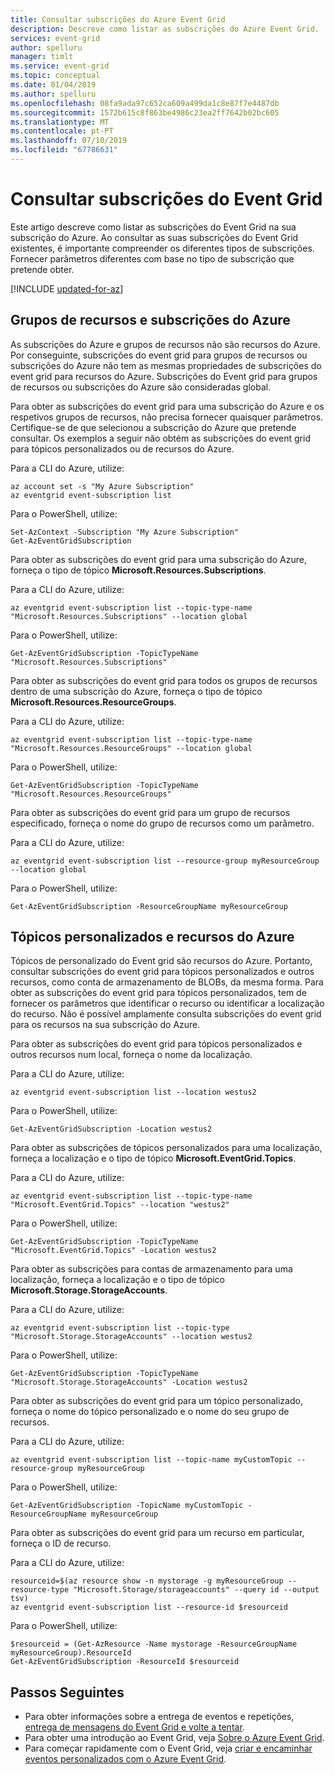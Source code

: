 ```yaml
---
title: Consultar subscrições do Azure Event Grid
description: Descreve como listar as subscrições do Azure Event Grid.
services: event-grid
author: spelluru
manager: timlt
ms.service: event-grid
ms.topic: conceptual
ms.date: 01/04/2019
ms.author: spelluru
ms.openlocfilehash: 08fa9ada97c652ca609a499da1c8e87f7e4487db
ms.sourcegitcommit: 1572b615c8f863be4986c23ea2ff7642b02bc605
ms.translationtype: MT
ms.contentlocale: pt-PT
ms.lasthandoff: 07/10/2019
ms.locfileid: "67786631"
---
```

# <a name="query-event-grid-subscriptions"></a>Consultar subscrições do Event Grid 

Este artigo descreve como listar as subscrições do Event Grid na sua subscrição do Azure. Ao consultar as suas subscrições do Event Grid existentes, é importante compreender os diferentes tipos de subscrições. Fornecer parâmetros diferentes com base no tipo de subscrição que pretende obter.

[!INCLUDE [updated-for-az](../../includes/updated-for-az.md)]

## <a name="resource-groups-and-azure-subscriptions"></a>Grupos de recursos e subscrições do Azure

As subscrições do Azure e grupos de recursos não são recursos do Azure. Por conseguinte, subscrições do event grid para grupos de recursos ou subscrições do Azure não tem as mesmas propriedades de subscrições do event grid para recursos do Azure. Subscrições do Event grid para grupos de recursos ou subscrições do Azure são consideradas global.

Para obter as subscrições do event grid para uma subscrição do Azure e os respetivos grupos de recursos, não precisa fornecer quaisquer parâmetros. Certifique-se de que selecionou a subscrição do Azure que pretende consultar. Os exemplos a seguir não obtém as subscrições do event grid para tópicos personalizados ou de recursos do Azure.

Para a CLI do Azure, utilize:

```azurecli-interactive
az account set -s "My Azure Subscription"
az eventgrid event-subscription list
```

Para o PowerShell, utilize:

```azurepowershell-interactive
Set-AzContext -Subscription "My Azure Subscription"
Get-AzEventGridSubscription
```

Para obter as subscrições do event grid para uma subscrição do Azure, forneça o tipo de tópico **Microsoft.Resources.Subscriptions**.

Para a CLI do Azure, utilize:

```azurecli-interactive
az eventgrid event-subscription list --topic-type-name "Microsoft.Resources.Subscriptions" --location global
```

Para o PowerShell, utilize:

```azurepowershell-interactive
Get-AzEventGridSubscription -TopicTypeName "Microsoft.Resources.Subscriptions"
```

Para obter as subscrições do event grid para todos os grupos de recursos dentro de uma subscrição do Azure, forneça o tipo de tópico **Microsoft.Resources.ResourceGroups**.

Para a CLI do Azure, utilize:

```azurecli-interactive
az eventgrid event-subscription list --topic-type-name "Microsoft.Resources.ResourceGroups" --location global
```

Para o PowerShell, utilize:

```azurepowershell-interactive
Get-AzEventGridSubscription -TopicTypeName "Microsoft.Resources.ResourceGroups"
```

Para obter as subscrições do event grid para um grupo de recursos especificado, forneça o nome do grupo de recursos como um parâmetro.

Para a CLI do Azure, utilize:

```azurecli-interactive
az eventgrid event-subscription list --resource-group myResourceGroup --location global
```

Para o PowerShell, utilize:

```azurepowershell-interactive
Get-AzEventGridSubscription -ResourceGroupName myResourceGroup
```

## <a name="custom-topics-and-azure-resources"></a>Tópicos personalizados e recursos do Azure

Tópicos de personalizado do Event grid são recursos do Azure. Portanto, consultar subscrições do event grid para tópicos personalizados e outros recursos, como conta de armazenamento de BLOBs, da mesma forma. Para obter as subscrições do event grid para tópicos personalizados, tem de fornecer os parâmetros que identificar o recurso ou identificar a localização do recurso. Não é possível amplamente consulta subscrições do event grid para os recursos na sua subscrição do Azure.

Para obter as subscrições do event grid para tópicos personalizados e outros recursos num local, forneça o nome da localização.

Para a CLI do Azure, utilize:

```azurecli-interactive
az eventgrid event-subscription list --location westus2
```

Para o PowerShell, utilize:

```azurepowershell-interactive
Get-AzEventGridSubscription -Location westus2
```

Para obter as subscrições de tópicos personalizados para uma localização, forneça a localização e o tipo de tópico **Microsoft.EventGrid.Topics**.

Para a CLI do Azure, utilize:

```azurecli-interactive
az eventgrid event-subscription list --topic-type-name "Microsoft.EventGrid.Topics" --location "westus2"
```

Para o PowerShell, utilize:

```azurepowershell-interactive
Get-AzEventGridSubscription -TopicTypeName "Microsoft.EventGrid.Topics" -Location westus2
```

Para obter as subscrições para contas de armazenamento para uma localização, forneça a localização e o tipo de tópico **Microsoft.Storage.StorageAccounts**.

Para a CLI do Azure, utilize:

```azurecli-interactive
az eventgrid event-subscription list --topic-type "Microsoft.Storage.StorageAccounts" --location westus2
```

Para o PowerShell, utilize:

```azurepowershell-interactive
Get-AzEventGridSubscription -TopicTypeName "Microsoft.Storage.StorageAccounts" -Location westus2
```

Para obter as subscrições do event grid para um tópico personalizado, forneça o nome do tópico personalizado e o nome do seu grupo de recursos.

Para a CLI do Azure, utilize:

```azurecli-interactive
az eventgrid event-subscription list --topic-name myCustomTopic --resource-group myResourceGroup
```

Para o PowerShell, utilize:

```azurepowershell-interactive
Get-AzEventGridSubscription -TopicName myCustomTopic -ResourceGroupName myResourceGroup
```

Para obter as subscrições do event grid para um recurso em particular, forneça o ID de recurso.

Para a CLI do Azure, utilize:

```azurecli-interactive
resourceid=$(az resource show -n mystorage -g myResourceGroup --resource-type "Microsoft.Storage/storageaccounts" --query id --output tsv)
az eventgrid event-subscription list --resource-id $resourceid
```

Para o PowerShell, utilize:

```azurepowershell-interactive
$resourceid = (Get-AzResource -Name mystorage -ResourceGroupName myResourceGroup).ResourceId
Get-AzEventGridSubscription -ResourceId $resourceid
```

## <a name="next-steps"></a>Passos Seguintes

* Para obter informações sobre a entrega de eventos e repetições, [entrega de mensagens do Event Grid e volte a tentar](delivery-and-retry.md).
* Para obter uma introdução ao Event Grid, veja [Sobre o Azure Event Grid](overview.md).
* Para começar rapidamente com o Event Grid, veja [criar e encaminhar eventos personalizados com o Azure Event Grid](custom-event-quickstart.md).
